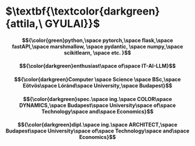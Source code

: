 # $\textbf{\textcolor{darkgreen}{attila,\ GYULAI}}$
#### $${\color{green}python,\space pytorch,\space flask,\space fastAPI,\space marshmallow, \space pydantic, \space numpy,\space scikitlearn, \space etc. }$$

#### $${\color{darkgreen}enthusiast\space of\space IT-AI-LLM}$$
#### $${\color{darkgreen}Computer \space Science \space BSc,\space Eötvös\space Lóránd\space University,\space Budapest}$$
#### $${\color{darkgreen}spec.\space ing.\space COLOR\space DYNAMICS,\space Budapest\space University\space of\space Technology\space and\space Economics}$$
#### $${\color{darkgreen}dipl.\space ing.\space ARCHITECT,\space Budapest\space University\space of\space Technology\space and\space Economics}$$
<!--
## Hi there 👋
-->

<!--
**aaagiillttuy/aaagiillttuy** is a ✨ _special_ ✨ repository because its `README.md` (this file) appears on your GitHub profile.

Here are some ideas to get you started:

- 🔭 I’m currently working on ...
- 🌱 I’m currently learning ...
- 👯 I’m looking to collaborate on ...
- 🤔 I’m looking for help with ...
- 💬 Ask me about ...
- 📫 How to reach me: ...
- 😄 Pronouns: ...
- ⚡ Fun fact: ...
-->
